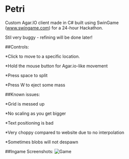 # Petri
Custom Agar.IO client made in C# built using SwinGame (www.swingame.com) for a 24-hour Hackathon.

Stil very buggy - refining will be done later!

##Controls:

*Click to move to a specific location.

*Hold the mouse button for Agar.io-like movement

*Press space to split

*Press W to eject some mass

##Known issues:

*Grid is messed up

*No scaling as you get bigger

*Text positioning is bad

*Very choppy compared to website due to no interpolation

*Sometimes blobs will not despawn

##Ingame Screenshots:
![Game](http://i.imgur.com/i4YkF5k.png)
